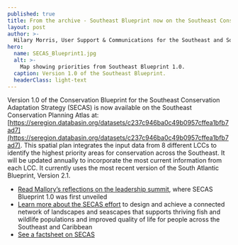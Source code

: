 ```yaml
---
published: true
title: From the archive - Southeast Blueprint now on the Southeast Conservation Planning Atlas
layout: post
author: >-
  Hilary Morris, User Support & Communications for the Southeast and South Atlantic Blueprints
hero:
  name: SECAS_Blueprint1.jpg
  alt: >-
    Map showing priorities from Southeast Blueprint 1.0.
  caption: Version 1.0 of the Southeast Blueprint.
  headerClass: light-text
---
```

Version 1.0 of the Conservation Blueprint for the Southeast Conservation Adaptation Strategy (SECAS) is now available on the Southeast Conservation Planning Atlas at: [https://seregion.databasin.org/datasets/c237c946ba0c49b0957cffea1bfb7ad7](https://seregion.databasin.org/datasets/c237c946ba0c49b0957cffea1bfb7ad7). This spatial plan integrates the input data from 8 different LCCs to identify the highest priority areas for conservation across the Southeast. It will be updated annually to incorporate the most current information from each LCC. It currently uses the most recent version of the South Atlantic Blueprint, Version 2.1.

- [Read Mallory’s reflections on the leadership summit](http://www.southatlanticlcc.org/2016/11/04/the-southeast-conservation-adaptation-strategy-secas-leadership-summit/), where SECAS Blueprint 1.0 was first unveiled
- [Learn more about the SECAS effort](http://secassoutheast.org/) to design and achieve a connected network of landscapes and seascapes that supports thriving fish and wildlife populations and improved quality of life for people across the Southeast and Caribbean
- [See a factsheet on SECAS](http://secassoutheast.org/pdf/secas-factsheet.pdf)
